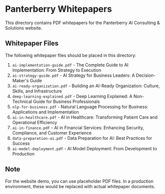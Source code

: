 # Panterberry Whitepapers

This directory contains PDF whitepapers for the Panterberry AI Consulting & Solutions website.

## Whitepaper Files

The following whitepaper files should be placed in this directory:

1. `ai-implementation-guide.pdf` - The Complete Guide to AI Implementation: From Strategy to Execution
2. `ai-strategy-guide.pdf` - AI Strategy for Business Leaders: A Decision-Maker's Guide
3. `ai-ready-organization.pdf` - Building an AI-Ready Organization: Culture, Skills, and Infrastructure
4. `deep-learning-explained.pdf` - Deep Learning Explained: A Non-Technical Guide for Business Professionals
5. `nlp-for-business.pdf` - Natural Language Processing for Business: Applications and Implementation
6. `ai-in-healthcare.pdf` - AI in Healthcare: Transforming Patient Care and Operational Efficiency
7. `ai-in-finance.pdf` - AI in Financial Services: Enhancing Security, Compliance, and Customer Experience
8. `data-preparation-ai.pdf` - Data Preparation for AI: Best Practices for Success
9. `ai-model-deployment.pdf` - AI Model Deployment: From Development to Production

## Note

For the website demo, you can use placeholder PDF files. In a production environment, these would be replaced with actual whitepaper documents. 